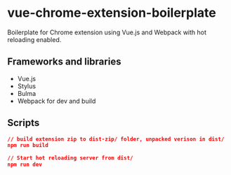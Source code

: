 # vue-chrome-extension-boilerplate

Boilerplate for Chrome extension using Vue.js and Webpack with hot reloading enabled.

## Frameworks and libraries

- Vue.js
- Stylus
- Bulma
- Webpack for dev and build

## Scripts

```json
// build extension zip to dist-zip/ folder, unpacked verison in dist/
npm run build

// Start hot reloading server from dist/
npm run dev
```
